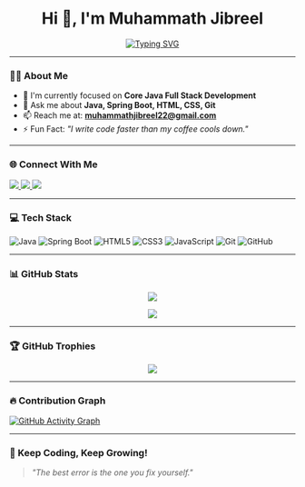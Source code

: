 <h1 align="center">Hi 👋, I'm Muhammath Jibreel</h1>

<p align="center">
  <a href="https://github.com/DenverCoder1/readme-typing-svg">
    <img src="https://readme-typing-svg.herokuapp.com?font=Fira+Code&pause=1000&color=00F7FF&center=true&vCenter=true&width=1000&lines=Java+Full+Stack+Developer;C%2FC%2B%2B+Programmer+%7C+UI%2FUX+Learner" alt="Typing SVG" />
  </a>
</p>

---

### 🙋‍♂️ About Me
- 🔭 I'm currently focused on **Core Java Full Stack Development**
- 💬 Ask me about **Java, Spring Boot, HTML, CSS, Git**
- 📫 Reach me at: **muhammathjibreel22@gmail.com**
- ⚡ Fun Fact: *"I write code faster than my coffee cools down."*

---

### 🌐 Connect With Me
<p>
  <a href="https://www.linkedin.com/in/muhammath-jibreel-2b5a42294" target="_blank">
    <img src="https://img.shields.io/badge/LinkedIn-blue?logo=linkedin&style=for-the-badge" />
  </a>
  <a href="mailto:muhammathjibreel22@gmail.com">
    <img src="https://img.shields.io/badge/Gmail-red?logo=gmail&style=for-the-badge" />
  </a>
  <a href="https://www.hackerrank.com/profile/muhammathjibree1" target="_blank">
    <img src="https://img.shields.io/badge/HackerRank-2EC866?logo=hackerrank&style=for-the-badge&logoColor=white" />
  </a>
</p>

---

### 💻 Tech Stack
![Java](https://img.shields.io/badge/Java-ED8B00?style=for-the-badge&logo=openjdk&logoColor=white)
![Spring Boot](https://img.shields.io/badge/Spring%20Boot-6DB33F?style=for-the-badge&logo=spring-boot&logoColor=white)
![HTML5](https://img.shields.io/badge/HTML5-E34F26?style=for-the-badge&logo=html5&logoColor=white)
![CSS3](https://img.shields.io/badge/CSS3-1572B6?style=for-the-badge&logo=css3&logoColor=white)
![JavaScript](https://img.shields.io/badge/JavaScript-F7DF1E?style=for-the-badge&logo=javascript&logoColor=black)
![Git](https://img.shields.io/badge/Git-F05032?style=for-the-badge&logo=git&logoColor=white)
![GitHub](https://img.shields.io/badge/GitHub-181717?style=for-the-badge&logo=github&logoColor=white)

---

### 📊 GitHub Stats
<p align="center">
  <img src="https://github-readme-stats.vercel.app/api?username=muhammathjibreel25&show_icons=true&theme=tokyonight" />
</p>

<p align="center">
  <img src="https://github-readme-stats.vercel.app/api/top-langs/?username=muhammathjibreel25&layout=compact&theme=tokyonight" />
</p>

---

### 🏆 GitHub Trophies
<p align="center">
  <img src="https://github-profile-trophy.vercel.app/?username=muhammathjibreel25&theme=onedark&no-frame=true&no-bg=true&margin-w=4" />
</p>

---

### 🔥 Contribution Graph
[![GitHub Activity Graph](https://github-readme-activity-graph.vercel.app/graph?username=muhammathjibreel25&bg_color=0d1117&color=00ffe4&line=00ffe4&point=ffffff&area=true&hide_border=true)](https://github.com/ashutosh00710/github-readme-activity-graph)

---

### 🚀 Keep Coding, Keep Growing!

> *"The best error is the one you fix yourself."*
